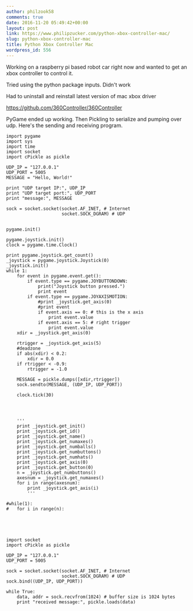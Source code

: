 ```yaml
---
author: philzook58
comments: true
date: 2016-11-20 05:49:42+00:00
layout: post
link: https://www.philipzucker.com/python-xbox-controller-mac/
slug: python-xbox-controller-mac
title: Python Xbox Controller Mac
wordpress_id: 556
---
```


Working on a raspberry pi based robot car right now and wanted to get an xbox controller to control it.

Tried using the python package inputs. Didn't work

Had to uninstall and reinstall latest version of mac xbox driver

https://github.com/360Controller/360Controller

PyGame ended up working. Then Pickling to serialize and pumping over udp. Here's the sending and receiving program.

    
    import pygame
    import sys
    import time
    import socket
    import cPickle as pickle
    
    UDP_IP = "127.0.0.1"
    UDP_PORT = 5005
    MESSAGE = "Hello, World!"
    
    print "UDP target IP:", UDP_IP
    print "UDP target port:", UDP_PORT
    print "message:", MESSAGE
    
    sock = socket.socket(socket.AF_INET, # Internet
                         socket.SOCK_DGRAM) # UDP
    
    
    pygame.init()
    
    pygame.joystick.init()
    clock = pygame.time.Clock()
    
    print pygame.joystick.get_count()
    _joystick = pygame.joystick.Joystick(0)
    _joystick.init()
    while 1:
    	for event in pygame.event.get():
    		if event.type == pygame.JOYBUTTONDOWN:
    			print("Joystick button pressed.")
    			print event
    		if event.type == pygame.JOYAXISMOTION:
    			#print _joystick.get_axis(0)
    			#print event
    			if event.axis == 0: # this is the x axis
    				print event.value
    			if event.axis == 5: # right trigger
    				print event.value
    	xdir = _joystick.get_axis(0)
    
    	rtrigger = _joystick.get_axis(5)
    	#deadzone
    	if abs(xdir) < 0.2:
    		xdir = 0.0
    	if rtrigger < -0.9:
    		rtrigger = -1.0
    
    	MESSAGE = pickle.dumps([xdir,rtrigger])
    	sock.sendto(MESSAGE, (UDP_IP, UDP_PORT))
    
    	clock.tick(30)
    
    
    		
    
    	'''
    	print _joystick.get_init()
    	print _joystick.get_id()
    	print _joystick.get_name()
    	print _joystick.get_numaxes()
    	print _joystick.get_numballs()
    	print _joystick.get_numbuttons()
    	print _joystick.get_numhats()
    	print _joystick.get_axis(0)
    	print _joystick.get_button(0)
    	n = _joystick.get_numbuttons()
    	axesnum = _joystick.get_numaxes()
    	for i in range(axesnum):
    		print _joystick.get_axis(i)
    		'''
    
    #while(1):
    #	for i in range(n):
    



    
    import socket
    import cPickle as pickle
    
    UDP_IP = "127.0.0.1"
    UDP_PORT = 5005
    
    sock = socket.socket(socket.AF_INET, # Internet
                         socket.SOCK_DGRAM) # UDP
    sock.bind((UDP_IP, UDP_PORT))
    
    while True:
        data, addr = sock.recvfrom(1024) # buffer size is 1024 bytes
        print "received message:", pickle.loads(data)











